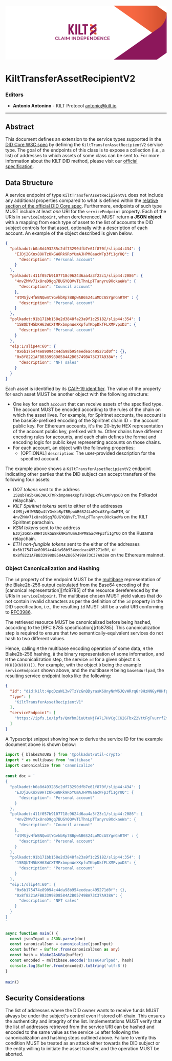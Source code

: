 [![](.maintain/media/kilt-header.png)](https://kilt.io)

# KiltTransferAssetRecipientV2

### Editors

- **Antonio Antonino** - KILT Protocol [antonio@kilt.io](mailto:antonio@kilt.io)

---

## Abstract

This document defines an extension to the service types supported in the [DID Core W3C spec][did-core-spec] by defining the `KiltTransferAssetRecipientV2` service type.
The goal of the endpoints of this class is to expose a collection (i.e., a list) of addresses to which assets of some class can be sent to.
For more information about the KILT DID method, please visit our [official specification][kilt-did-spec].

## Data Structure

A service endpoint of type `KiltTransferAssetRecipientV1` does not include any additional properties compared to what is defined within the [relative section of the official DID Core spec][did-core-spec-services].
Furthermore, endpoints of such type MUST include at least *one* URI for the `serviceEndpoint` property.
Each of the URIs in `serviceEndpoint`, when dereferenced, MUST return **a JSON object** with a mapping from each type of asset to the list of accounts the DID subject controls for that asset, optionally with a description of each account.
An example of the object described is given below.

```json
{
  "polkadot:b0a8d493285c2df73290dfb7e61f870f/slip44:434": {
    "EJDj2GKnx89HTzUkGW8Rk9RoYUmAJHPM8aacWFp3fi1gYUQ": {
      "description": "Personal account"
    }
  },
  "polkadot:411f057b9107718c9624d6aa4a3f23c1/slip44:2086": {
    "4nvZhWv71x8reD9gq7BUGYQQVvTiThnLpTTanyru9XckaeWa": {
      "description": "Council account"
    },
    "4tMSjvHfWBNQw4tYGvkbRp7BBpwAB6S24LuMDcASYgnGnRTM" : {
      "description": "Personal account"
    }
  },
  "polkadot:91b171bb158e2d3848fa23a9f1c25182/slip44:354": {
    "15BQbTH5bKH63WCXTMPxbmpnWeXKpfuTKbpDkfFLXMPvpxD3": {
      "description": "Personal account"
    }
  },
  "eip:1/slip44:60": {
    "0x6b175474e89094c44da98b954eedeac495271d0f": {},
    "0x8f8221AFBB33998D8584A2B05749BA73C37A938A": {
      "description": "NFT sales"
    }
  }
}
```


Each asset is identified by its [CAIP-19 identifier][caip-19-spec].
The value of the property for each asset MUST be another object with the following structure:

* One key for each `account` that can receive assets of the specified type. The account MUST be encoded according to the rules of the chain on which the asset lives. For example, for Spiritnet accounts, the account is the base58-prefixed encoding of the Spiritnet chain ID + the account public key. For Ethereum accounts, it's the 20-byte HEX representation of the account public key, prefixed with `0x`. Other chains have different encoding rules for accounts, and each chain defines the format and encoding logic for public keys representing accounts on those chains.
* For each account, an object with the following properties:
  * [OPTIONAL] `description`: The user-provided description for the specified account.

The example above shows a `KiltTransferAssetRecipientV2` endpoint indicating other parties that the DID subject can accept transfers of the following four assets:

- *DOT tokens* sent to the address `15BQbTH5bKH63WCXTMPxbmpnWeXKpfuTKbpDkfFLXMPvpxD3` on the Polkadot relaychain.
- *KILT Spiritnet tokens* sent to either of the addresses `4tMSjvHfWBNQw4tYGvkbRp7BBpwAB6S24LuMDcASYgnGnRTM`, or `4nvZhWv71x8reD9gq7BUGYQQVvTiThnLpTTanyru9XckaeWa` on the KILT Spiritnet parachain.
- *KSM tokens* sent to the address `EJDj2GKnx89HTzUkGW8Rk9RoYUmAJHPM8aacWFp3fi1gYUQ` on the Kusama relaychain.
- *ETH non-fungible tokens* sent to the either of the addresses `0x6b175474e89094c44da98b954eedeac495271d0f`, or `0x8f8221AFBB33998D8584A2B05749BA73C37A938A` on the Ethereum mainnet.

### Object Canonicalization and Hashing

The `id` property of the endpoint MUST be the [multibase][multibase] representation of the Blake2b-256 output calculated from the Base64 encoding of the [canonical representation][rfc8785] of the resource dereferenced by the URIs in `serviceEndpoint`.
The multibase chosen MUST yield values that do not contain invalid characters as per the definition of the `id` property in the DID specification, i.e., the resulting `id` MUST still be a valid URI conforming to [RFC3986][rfc3986].

The retrieved resource MUST be canonicalized before being hashed, according to the [RFC 8785 specification][rfc8785].
This canonicalization step is required to ensure that two semantically-equivalent services do not hash to two different values.

Hence, calling `M` the multibase encoding operation of some data, `H` the Blake2b-256 hashing, `B` the binary representation of some information, and `N` the canonicalization step, the service `id` for a given object `O` is `M(H(B(N(O))))`.
For example, with the object `O` being the example `serviceEndpoint` shown above, and the multibase `M` being `base64urlpad`, the resulting service endpoint looks like the following:

```json
{
  "id": "did:kilt:4pqDzaWi3w7TzYzGnQDyrasK6UnyNnW6JQvWRrq6r8HzNNGy#UHfpCR8mCNP5FvNRjN7rLHm7DA8fm7bqB6Pd4fGjaJ4Y=",
  "type": [
    "KiltTransferAssetRecipientV1"
  ],
  "serviceEndpoint": [
    "https://ipfs.io/ipfs/QmYbmJiuUtuNjFA7L7HVCgCCK2GFbxZ2VttFgTvurrfZff"
  ]
}
```

A Typescript snippet showing how to derive the service ID for the example document above is shown below:

```ts
import { blake2AsU8a } from '@polkadot/util-crypto'
import * as multibase from 'multibase'
import canonicalize from 'canonicalize'

const doc = `
{
  "polkadot:b0a8d493285c2df73290dfb7e61f870f/slip44:434": {
    "EJDj2GKnx89HTzUkGW8Rk9RoYUmAJHPM8aacWFp3fi1gYUQ": {
      "description": "Personal account"
    }
  },
  "polkadot:411f057b9107718c9624d6aa4a3f23c1/slip44:2086": {
    "4nvZhWv71x8reD9gq7BUGYQQVvTiThnLpTTanyru9XckaeWa": {
      "description": "Council account"
    },
    "4tMSjvHfWBNQw4tYGvkbRp7BBpwAB6S24LuMDcASYgnGnRTM" : {
      "description": "Personal account"
    }
  },
  "polkadot:91b171bb158e2d3848fa23a9f1c25182/slip44:354": {
    "15BQbTH5bKH63WCXTMPxbmpnWeXKpfuTKbpDkfFLXMPvpxD3": {
      "description": "Personal account"
    }
  },
  "eip:1/slip44:60": {
    "0x6b175474e89094c44da98b954eedeac495271d0f": {},
    "0x8f8221AFBB33998D8584A2B05749BA73C37A938A": {
      "description": "NFT sales"
    }
  }
}
`

async function main() {
  const jsonInput = JSON.parse(doc)
  const canonicalJson = canonicalize(jsonInput)
  const buffer = Buffer.from(canonicalJson as any)
  const hash = blake2AsU8a(buffer)
  const encoded = multibase.encode('base64urlpad', hash)
  console.log(Buffer.from(encoded).toString('utf-8'))
}

main()
```

## Security Considerations

The list of addresses where the DID owner wants to receive funds MUST always be under the subject's control even if stored off-chain.
This ensures the authenticity and integrity of the list.
Implementations MUST verify that the list of addresses retrieved from the service URI can be hashed and encoded to the same value as the service `id` after following the canonicalization and hashing steps outlined above.
Failure to verify this condition MUST be treated as an attack either towards the DID subject or the entity willing to initiate the asset transfer, and the operation MUST be aborted.

[did-core-spec]: https://www.w3.org/TR/did-core
[kilt-did-spec]: https://github.com/KILTprotocol/spec-kilt-did
[multibase]: https://github.com/multiformats/multibase#multibase-by-example
[did-core-spec-services]: https://www.w3.org/TR/did-core/#services=
[caip-19-spec]: https://github.com/ChainAgnostic/CAIPs/blob/master/CAIPs/caip-19.md
[caip-2-spec]: https://github.com/ChainAgnostic/CAIPs/blob/master/CAIPs/caip-2.md
[caip-13-spec]: https://github.com/ChainAgnostic/CAIPs/blob/master/CAIPs/caip-13.md
[rfc3986]: https://www.w3.org/TR/did-core/#bib-rfc3986
